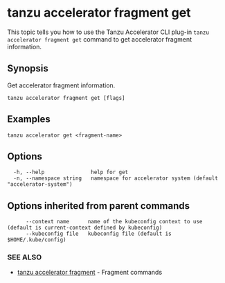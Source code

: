 # tanzu accelerator fragment get

This topic tells you how to use the Tanzu Accelerator CLI plug-in `tanzu accelerator fragment get`
command to get accelerator fragment information.

## Synopsis

Get accelerator fragment information.

```console
tanzu accelerator fragment get [flags]
```

## Examples

```console
tanzu accelerator get <fragment-name>
```

## Options

```console
  -h, --help               help for get
  -n, --namespace string   namespace for accelerator system (default "accelerator-system")
```

## Options inherited from parent commands

```console
      --context name      name of the kubeconfig context to use (default is current-context defined by kubeconfig)
      --kubeconfig file   kubeconfig file (default is $HOME/.kube/config)
```

### SEE ALSO

* [tanzu accelerator fragment](tanzu_accelerator_fragment.md)	 - Fragment commands
